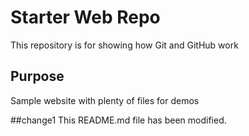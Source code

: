 # Starter Web Repo

This repository is for showing how Git and GitHub work

## Purpose

Sample website with plenty of files for demos

##change1
This README.md file has been modified.